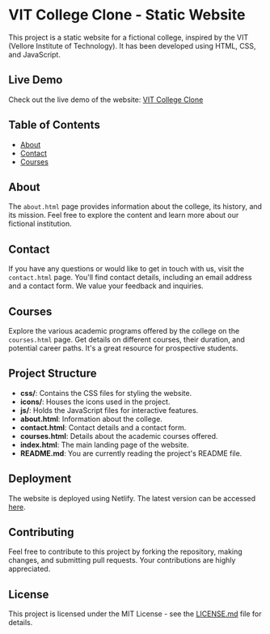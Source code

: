 # VIT College Clone - Static Website

This project is a static website for a fictional college, inspired by the VIT (Vellore Institute of Technology). It has been developed using HTML, CSS, and JavaScript.

## Live Demo

Check out the live demo of the website: [VIT College Clone](https://pavan-vit-project.netlify.app/)

## Table of Contents

- [About](#about)
- [Contact](#contact)
- [Courses](#courses)

## About

The `about.html` page provides information about the college, its history, and its mission. Feel free to explore the content and learn more about our fictional institution.

## Contact

If you have any questions or would like to get in touch with us, visit the `contact.html` page. You'll find contact details, including an email address and a contact form. We value your feedback and inquiries.

## Courses

Explore the various academic programs offered by the college on the `courses.html` page. Get details on different courses, their duration, and potential career paths. It's a great resource for prospective students.

## Project Structure

- **css/**: Contains the CSS files for styling the website.
- **icons/**: Houses the icons used in the project.
- **js/**: Holds the JavaScript files for interactive features.
- **about.html**: Information about the college.
- **contact.html**: Contact details and a contact form.
- **courses.html**: Details about the academic courses offered.
- **index.html**: The main landing page of the website.
- **README.md**: You are currently reading the project's README file.

## Deployment

The website is deployed using Netlify. The latest version can be accessed [here](https://pavan-vit-project.netlify.app/).

## Contributing

Feel free to contribute to this project by forking the repository, making changes, and submitting pull requests. Your contributions are highly appreciated.

## License

This project is licensed under the MIT License - see the [LICENSE.md](LICENSE.md) file for details.
